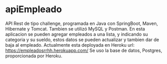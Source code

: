 # apiEmpleado

 API Rest de tipo challenge, programada en Java con SpringBoot, Maven, Hibernate y Tomcat. Tambien se utilizó MySQL y Postman.
 En esta aplicacion se pueden agregar empleados a una lista, y indicando su categoria y su sueldo, estos datos se pueden actualizar y tambien dar de baja al empleado.
Actualmente esta deployada en Heroku url: https://empleadosrrhh.herokuapp.com/ Se uso la base de datos, Postgres, proporcionada por Heroku.
